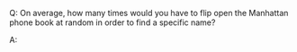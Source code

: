 Q: On average, how many times would you have to flip open the Manhattan phone
book at random in order to find a specific name?

A:
